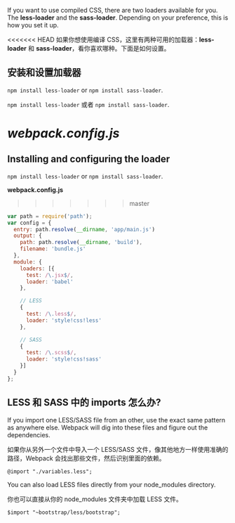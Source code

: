 If you want to use compiled CSS, there are two loaders available for you. The **less-loader** and the **sass-loader**. Depending on your preference, this is how you set it up.

<<<<<<< HEAD
如果你想使用编译 CSS，这里有两种可用的加载器：**less-loader** 和 **sass-loader**，看你喜欢哪种。下面是如何设置。

## 安装和设置加载器
`npm install less-loader` or `npm install sass-loader`.

`npm install less-loader` 或者 `npm install sass-loader`.

*webpack.config.js*
=======
## Installing and configuring the loader

`npm install less-loader` or `npm install sass-loader`.

**webpack.config.js**

>>>>>>> master
```javascript
var path = require('path');
var config = {
  entry: path.resolve(__dirname, 'app/main.js')
  output: {
    path: path.resolve(__dirname, 'build'),
    filename: 'bundle.js'
  },
  module: {
    loaders: [{
      test: /\.jsx$/,
      loader: 'babel'
    },

    // LESS
    {
      test: /\.less$/,
      loader: 'style!css!less'
    },

    // SASS
    {
      test: /\.scss$/,
      loader: 'style!css!sass'
    }]
  }
};
```

## LESS 和 SASS 中的 imports 怎么办?
If you import one LESS/SASS file from an other, use the exact same pattern as anywhere else. Webpack will dig into these files and figure out the dependencies.

如果你从另外一个文件中导入一个 LESS/SASS 文件，像其他地方一样使用准确的路径，Webpack 会找出那些文件，然后识别里面的依赖。

```less
@import "./variables.less";
```

You can also load LESS files directly from your node_modules directory.

你也可以直接从你的 node_modules 文件夹中加载 LESS 文件。

```less
$import "~bootstrap/less/bootstrap";
```

